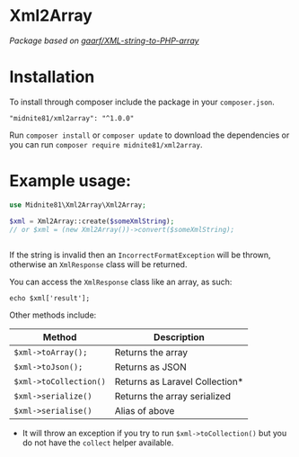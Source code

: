 # Xml2Array
_Package based on [gaarf/XML-string-to-PHP-array](https://github.com/gaarf/XML-string-to-PHP-array)_

# Installation

To install through composer include the package in your `composer.json`.

    "midnite81/xml2array": "^1.0.0"

Run `composer install` or `composer update` to download the dependencies or 
you can run `composer require midnite81/xml2array`.

# Example usage:
 
```php
use Midnite81\Xml2Array\Xml2Array;

$xml = Xml2Array::create($someXmlString);
// or $xml = (new Xml2Array())->convert($someXmlString);
 
```

If the string is invalid then an `IncorrectFormatException` will be thrown, 
otherwise an `XmlResponse` class will be returned.

You can access the `XmlResponse` class like an array, as such:

`echo $xml['result'];`

Other methods include: 

| Method                  | Description                     |
|-------------------------|---------------------------------|
| `$xml->toArray();`      | Returns the array               |
| `$xml->toJson();`       | Returns as JSON                 | 
| `$xml->toCollection()`  | Returns as Laravel Collection*  |
| `$xml->serialize()`     | Returns the array serialized    |
| `$xml->serialise()`     | Alias of above                  |

* It will throw an exception if you try to run `$xml->toCollection()` but 
you do not have the `collect` helper available.